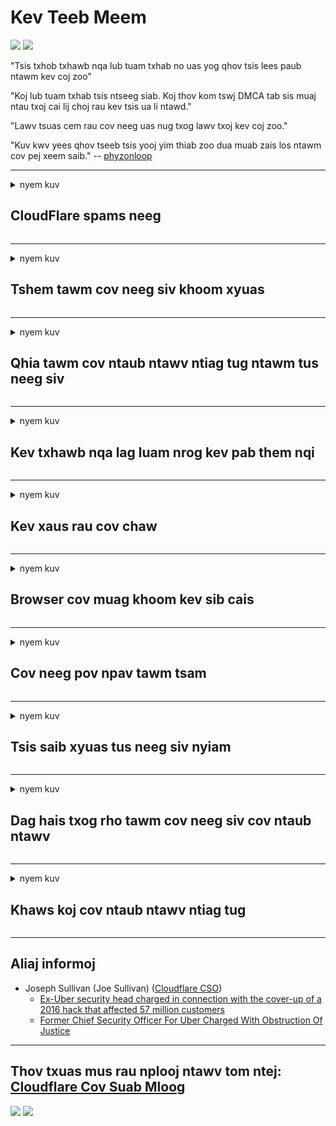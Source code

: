 # Kev Teeb Meem

![](https://codeberg.org/crimeflare/stop_cloudflare/media/branch/master/image/itsreallythatbad.jpg)
![](https://codeberg.org/crimeflare/stop_cloudflare/media/branch/master/image/telegram/c81238387627b4bfd3dcd60f56d41626.jpg)

"Tsis txhob txhawb nqa lub tuam txhab no uas yog qhov tsis lees paub ntawm kev coj zoo"

"Koj lub tuam txhab tsis ntseeg siab. Koj thov kom tswj DMCA tab sis muaj ntau txoj cai lij choj rau kev tsis ua li ntawd."

"Lawv tsuas cem rau cov neeg uas nug txog lawv txoj kev coj zoo."

"Kuv kwv yees qhov tseeb tsis yooj yim thiab zoo dua muab zais los ntawm cov pej xeem saib."  -- [phyzonloop](https://twitter.com/phyzonloop)


---


<details>
<summary>nyem kuv

## CloudFlare spams neeg
</summary>


Cloudflare xa cov email spam xa mus rau cov tsis yog Cloudflare cov neeg siv.

- Tsuas yog xa email rau cov neeg rau npe uas tau xaiv
- Thaum tus neeg siv hais "nres", tom qab ntawd nres xa email

Nws yog qhov uas yooj yim. Tab sis Cloudflare tsis quav ntsej.
Cloudflare tau hais tias siv lawv cov kev pabcuam tuaj yeem nres txhua tus spammers lossis cov neeg siv dag zog.
Peb tuaj yeem nres Cloudflare yam tsis muaj kev ua kom Cloudflare zoo li cas?


| 🖼 | 🖼 |
| --- | --- |
| ![](https://codeberg.org/crimeflare/stop_cloudflare/media/branch/master/image/cfspam01.jpg) | ![](https://codeberg.org/crimeflare/stop_cloudflare/media/branch/master/image/cfspam03.jpg) |
| ![](https://codeberg.org/crimeflare/stop_cloudflare/media/branch/master/image/cfspam02.jpg) | ![](https://codeberg.org/crimeflare/stop_cloudflare/media/branch/master/image/cfspambrittany.jpg)<br>![](https://codeberg.org/crimeflare/stop_cloudflare/media/branch/master/image/cfspamtwtr.jpg) |

</details>

---

<details>
<summary>nyem kuv

## Tshem tawm cov neeg siv khoom xyuas
</summary>


Cloudflare censor tshuaj xyuas tsis zoo.
Yog tias koj tshaj tawm cov lus tiv thaiv Cloudflare ntawm Twitter, koj muaj sijhawm los teb los ntawm Cloudflare tus neeg ua haujlwm nrog "Tsis yog, nws tsis yog" lus.
Yog tias koj tso qhov kev ntsuas tsis zoo ntawm ib qho chaw tshuaj xyuas, lawv yuav sim censor nws.


| 🖼 | 🖼 |
| --- | --- |
| ![](https://codeberg.org/crimeflare/stop_cloudflare/media/branch/master/image/cfcenrev_01.jpg)<br>![](https://codeberg.org/crimeflare/stop_cloudflare/media/branch/master/image/cfcenrev_02.jpg) | ![](https://codeberg.org/crimeflare/stop_cloudflare/media/branch/master/image/cfcenrev_03.jpg) |

</details>

---

<details>
<summary>nyem kuv

## Qhia tawm cov ntaub ntawv ntiag tug ntawm tus neeg siv
</summary>


Cloudflare muaj cov teeb meem kev thab plaub loj heev.
Cloudflare qhia tawm cov ntaub ntawv ntiag tug ntawm cov neeg yws txog cov chaw xaib.
Qee zaum lawv nug koj kom muab koj daim ntawv qhia npe tseeb.
Yog tias koj tsis xav tau kev ua phem, ua phem rau, kev ua kom sib luag lossis tua, koj zoo nyob deb ntawm Cloudflared cov vev xaib.


| 🖼 | 🖼 |
| --- | --- |
| ![](https://codeberg.org/crimeflare/stop_cloudflare/media/branch/master/image/cfdox_what.jpg) | ![](https://codeberg.org/crimeflare/stop_cloudflare/media/branch/master/image/cfdox_swat.jpg) |
| ![](https://codeberg.org/crimeflare/stop_cloudflare/media/branch/master/image/cfdox_kill.jpg) | ![](https://codeberg.org/crimeflare/stop_cloudflare/media/branch/master/image/cfdox_threat.jpg) |
| ![](https://codeberg.org/crimeflare/stop_cloudflare/media/branch/master/image/cfdox_dox.jpg) | ![](https://codeberg.org/crimeflare/stop_cloudflare/media/branch/master/image/cfdox_ex1.jpg)<br>![](https://codeberg.org/crimeflare/stop_cloudflare/media/branch/master/image/cfdox_ex2.jpg) |

</details>

---

<details>
<summary>nyem kuv

## Kev txhawb nqa lag luam nrog kev pab them nqi
</summary>


CloudFlare tau thov rau cov chaw pabcuam pub dawb.
Nws yog qhov txaus ntshai heev uas ib lub koom haum Asmeskas yuav thov kom muaj kev siab hlub nrog cov koom haum tsis muaj txiaj ntsig uas muaj laj thawj zoo.
Yog tias koj nyiam txhaws cov neeg lossis nkim lwm tus neeg lub sijhawm, koj tuaj yeem xav xaj qee lub pizzas rau Cloudflare cov neeg ua haujlwm.


![](https://codeberg.org/crimeflare/stop_cloudflare/media/branch/master/image/cfdonate.jpg)

</details>

---

<details>
<summary>nyem kuv

## Kev xaus rau cov chaw
</summary>


Koj yuav ua li cas yog tias koj lub xaib nqis qis dua?
Muaj cov ntaub ntawv qhia tias Cloudflare yog lwv tus neeg siv lub teeb tsa lossis nres kev pabcuam yam tsis muaj kev ceebtoom, ntsiag to.
Peb xav kom koj nrhiav cov kws kho mob zoo dua.

![](https://codeberg.org/crimeflare/stop_cloudflare/media/branch/master/image/cftmnt.jpg)

</details>

---

<details>
<summary>nyem kuv

## Browser cov muag khoom kev sib cais
</summary>


CloudFlare muab kev nyiam rau cov uas siv Firefox thaum muab kev kho mob tsis zoo rau cov neeg siv ntawm Tor-Browser tsis dhau ntawm Tor.
Tor cov neeg siv uas tsis kam lees ua qhov kev txiav txim tsis siv javascript kuj tau txais kev kho mob tsis zoo.
Qhov kev nkag mus ntawm qhov tsis sib xws yog kev sib koom tes hauv kev sib koom tes thiab kev tsim txom ntawm lub zog.

![](https://codeberg.org/crimeflare/stop_cloudflare/media/branch/master/image/browdifftbcx.gif)

- Sab laug: Tor Browser, Txoj Cai: Chrome. Tib IP chaw nyob.

![](https://codeberg.org/crimeflare/stop_cloudflare/media/branch/master/image/browserdiff.jpg)

- Sab laug: Tor Browser Javascript xiam oob khab, Cookie Enabled
- Txoj Cai: Chrome Javascript Ua Haujlwm, Cov Ncuav Qab Zib Ua Tsis Taus

![](https://codeberg.org/crimeflare/stop_cloudflare/media/branch/master/image/cfsiryoublocked.jpg)

- QuteBrowser (me browser) tsis muaj Tor (Clearnet IP)

| ***Browser*** | ***Nkag mus kho*** |
| --- | --- |
| Tor Browser (Javascript enabled) | nkag tau kev tso cai |
| Firefox (Javascript enabled) | kev nkag tau degraded |
| Chromium (Javascript enabled) | kev nkag tau degraded |
| Chromium or Firefox (Javascript xiam oob khab) | nkag tsis pom zoo |
| Chromium or Firefox (Kua nplaum uas xiam oob khab) | nkag tsis pom zoo |
| QuteBrowser | nkag tsis pom zoo |
| lynx | nkag tsis pom zoo |
| w3m | nkag tsis pom zoo |
| wget | nkag tsis pom zoo |


Vim li cas ho tsis siv Audio khawm los daws cov teeb meem yooj yim?

Yog lawm, yeej muaj lub suab audio, tab sis nws ib txwm tsis ua haujlwm dhau Tor.
Koj yuav tau txais cov lus no thaum koj nyem nws:

```
Rov sim ntxiv tom qab
Koj lub khoos phis tawj lossis lub network xa cov lus nug rau nws.
Txhawm rau tiv thaiv peb cov neeg siv, peb tsis tuaj yeem lis koj qhov kev thov tam sim no.
Kom paub meej ntxiv mus saib peb nplooj ntawv pabcuam
```

</details>

---

<details>
<summary>nyem kuv

## Cov neeg pov npav tawm tsam
</summary>


Cov neeg xaiv tsa hauv Tebchaws Meskas sau npe pov ntawv xaiv tsa thaum kawg los ntawm xeev tus tuav ntaub ntawv lub vev xaib hauv lub xeev lawv nyob.
Republican-tswj hwm tus tuav ntaub ntawv hauv xeev koom nrog kev tawm suab xaiv tsa los ntawm kev pov npav ntawm xeev tus tuav ntaub ntawv lub vev xaib los ntawm Cloudflare.
Cloudflare qhov kev tawm tsam tsis zoo ntawm Tor cov neeg siv, nws txoj haujlwm MITM ua qhov chaw thoob ntiaj teb kev soj ntsuam, thiab nws lub luag haujlwm tsis zoo ua rau txhua tus neeg xaiv tsa tsis kam mus tso npe.
Cov liberals tshwj xeeb nyiam qhov kev ceev ntiag tug.
Daim ntawv sau npe xaiv tsa sau cov ncauj lus tsis ntxaws txog cov neeg xaiv tsa nom tswv txoj kev pov npav, chaw nyob ntawm tus kheej, tus lej social security, thiab hnub yug.
Yuav luag txhua lub xeev tsuas yog ua cov peev txheej ntawm cov ntaub ntawv tshaj tawm rau pej xeem, tab sis Cloudflare pom tag nrho cov ntaub ntawv thaum ib tus neeg sau npe mus xaiv tsa.

Nco ntsoov tias daim ntawv sau npe tsis dhau Cloudflare vim tias tus tuav ntaub ntawv hauv xeev cov neeg ua haujlwm cov neeg ua haujlwm yuav raug siv Cloudflare lub vev xaib nkag mus rau cov ntaub ntawv.

| 🖼 | 🖼 |
| --- | --- |
| ![](https://codeberg.org/crimeflare/stop_cloudflare/media/branch/master/image/cfvotm_01.jpg) | ![](https://codeberg.org/crimeflare/stop_cloudflare/media/branch/master/image/cfvotm_02.jpg) |

- Change.org yog lub vas sab npe nrov rau kev sib sau ua ke thiab pov npav.
“cov neeg nyob txhua qhov chaw pib phiaj los nqis tes, nrhiav cov neeg txhawb nqa, thiab ua haujlwm nrog cov neeg txiav txim siab los tsav cov kev daws teeb meem.”
Hmoov tsis zoo, ntau tus neeg tuaj yeem tsis pom qhov hloov pauv hloov lub sijhawm txhua vim yog Cloudflare lub lim dej nruj.
Lawv tau raug thaiv los ntawm kos npe rau tsab ntawv foob, yog li tsis suav lawv los ntawm cov txheej txheem kev ywj pheej.
Siv lwm lub platform uas tsis yog huab xws li OpenPetition pab kho qhov teeb meem no.

| 🖼 | 🖼 |
| --- | --- |
| ![](https://codeberg.org/crimeflare/stop_cloudflare/media/branch/master/image/changeorgasn.jpg) | ![](https://codeberg.org/crimeflare/stop_cloudflare/media/branch/master/image/changeorgtor.jpg) |

- Cloudflare's "Athenian Project" muaj kev tiv thaiv kev lag luam dawb-qib rau lub xeev thiab lub nroog kev xaiv tsa cov vev xaib.
Lawv tau hais tias "lawv cov neeg tawm suab tuaj yeem nkag mus saib tau cov ntaub ntawv pov ntawv xaiv tsa thiab cov ntaub ntawv pov npav xaiv tsa" tab sis qhov no yog qhov dag vim hais tias ntau tus neeg tsuas tuaj yeem tshawb tsis tau lub chaw.

</details>

---

<details>
<summary>nyem kuv

## Tsis saib xyuas tus neeg siv nyiam
</summary>


Yog tias koj xaiv tawm ib yam dab tsi, koj xav tias koj yuav tsis tau txais email txog nws.
Cloudflare tsis quav ntsej cov neeg siv khoom lub siab nyiam thiab sib qhia cov ntaub ntawv nrog lub tuam txhab thib peb yam tsis tau txais kev pom zoo ntawm cov neeg siv khoom.
Yog tias koj tab tom siv lawv cov phiaj xwm dawb, qee zaum lawv xa email rau koj hais kom xav yuav ib qho nyiaj hli them txhua hli.

![](https://codeberg.org/crimeflare/stop_cloudflare/media/branch/master/image/cfviopl_tp.jpg)

</details>

---

<details>
<summary>nyem kuv

## Dag hais txog rho tawm cov neeg siv cov ntaub ntawv
</summary>


Raws li no tus neeg muas zaub qub-huab-hwm blog, Cloudflare tau dag txog kev rho tawm cov account.
Tam sim no, ntau lub tuam txhab khaws koj cov ntaub ntawv tom qab koj tau kaw lossis tshem tawm koj tus account.
Feem ntau ntawm cov tuam txhab zoo tau hais txog nws hauv lawv txoj cai ntiag tug.
Cloudflare? Tsis yog.

```
2019-08-05 CloudFlare tau xa kuv kabke tias lawv tau tshem kuv tus lej nyiaj.
2019-10-02 Kuv tau txais email los ntawm CloudFlare "vim tias Kuv yog tus neeg yuav khoom"
```

Cloudflare tsis paub txog lo lus "tshem tawm".
Yog tias nws tau raug tshem tawm tiag tiag, vim li cas tus ex-customer tau txais email?
Nws kuj tau hais tias Cloudflare cov cai ntiag tug tsis hais txog nws.

```
Lawv txoj cai ntiag tug tshiab tsis suav txog kev khaws cov ntaub ntawv rau ib xyoos.
```

![](https://codeberg.org/crimeflare/stop_cloudflare/media/branch/master/image/cfviopl_notdel.jpg)

Koj tuaj yeem ntseeg Cloudflare li cas yog lawv txoj cai ntiag tug yog LIE?

</details>

---

<details>
<summary>nyem kuv

## Khaws koj cov ntaub ntawv ntiag tug
</summary>


Kev Tshawb Cloudflare tus account yog theem nyuaj.

```
Xa daim pib them nyiaj yug uas siv hom "Account",
thiab thov kom tshem tawm cov nyiaj hauv cov lus hauv lub cev.
Koj yuav tsum tsis muaj kev sau npe lossis credit card uas txuas nrog koj tus lej tso nyiaj ua ntej thov kev tshem tawm.
```

Koj yuav tau txais email kabke no.

![](https://codeberg.org/crimeflare/stop_cloudflare/media/branch/master/image/cf_deleteandkeep.jpg)

"Peb tau pib ua tiav qhov koj thov kom tshem tawm" tab sis "Peb yuav txuas ntxiv khaws koj cov ntaub ntawv ntiag tug".

Koj puas tuaj yeem "ntseeg" no?

</details>

---

## Aliaj informoj

- Joseph Sullivan (Joe Sullivan) ([Cloudflare CSO](https://twitter.com/eastdakota/status/1296522269313785862))
  - [Ex-Uber security head charged in connection with the cover-up of a 2016 hack that affected 57 million customers](https://www.businessinsider.com/uber-data-hack-security-head-joe-sullivan-charged-cover-up-2020-8)
  - [Former Chief Security Officer For Uber Charged With Obstruction Of Justice](https://www.justice.gov/usao-ndca/pr/former-chief-security-officer-uber-charged-obstruction-justice)


---

## Thov txuas mus rau nplooj ntawv tom ntej:   [Cloudflare Cov Suab Mloog](../PEOPLE.md)

![](https://codeberg.org/crimeflare/stop_cloudflare/media/branch/master/image/freemoldybread.jpg)
![](https://codeberg.org/crimeflare/stop_cloudflare/media/branch/master/image/cfisnotanoption.jpg)
